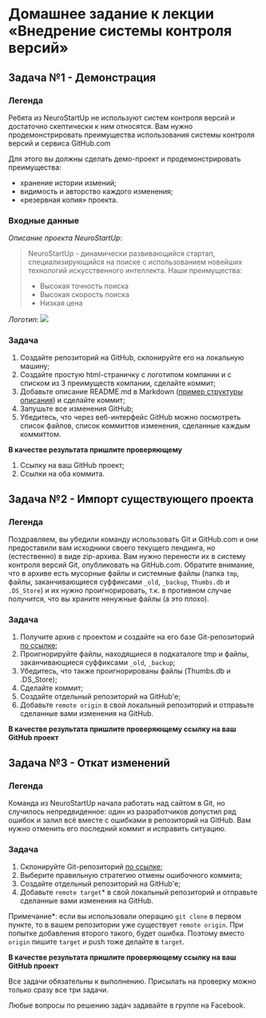 # Домашнее задание к лекции «Внедрение системы контроля версий»

## Задача №1 - Демонстрация

### Легенда

Ребята из NeuroStartUp не используют систем контроля версий и достаточно скептически к ним относятся. Вам нужно продемонстрировать преимущества использования системы контроля версий и сервиса GitHub.com

Для этого вы должны сделать демо-проект и продемонстрировать преимущества:
* хранение истории измений;
* видимость и авторство каждого изменения;
* «резервная копия» проекта.

### Входные данные

_Описание проекта NeuroStartUp_:
> NeuroStartUp - динамически развивающийся стартап, специализирующийся на поиске с использованием новейших технологий искусственного интеллекта.
> Наши преимущества:
> * Высокая точность поиска
> * Высокая скорость поиска
> * Низкая цена

_Логотип_:
![](https://i.imgur.com/IZORWiI.png)

### Задача

1. Создайте репозиторий на GitHub, склонируйте его на локальную машину;
1. Создайте простую html-страничку с логотипом компании и с списком из 3 преимуществ компании, сделайте коммит;
1. Добавьте описание README.md в Markdown ([пример структуры описания](/introduction/example.md)) и сделайте коммит;
1. Запушьте все изменения GitHub;
1. Убедитесь, что через веб-интерфейс GitHub можно посмотреть список файлов, список коммиттов изменения, сделанные каждым коммиттом.


**В качестве результата пришлите проверяющему** 
1. Ссылку на ваш GitHub проект;
1. Ссылки на оба коммита.

## Задача №2 - Импорт существующего проекта

### Легенда

Поздравляем, вы убедили команду использовать Git и GitHub.com и они предоставили вам исходники своего текущего лендинга, но (естественно) в виде zip-архива. Вам нужно перенести их в систему контроля версий Git, опубликовать на GitHub.com. Обратите внимание, что в архиве есть мусорные файлы и системные файлы (папка `tmp`, файлы, заканчивающиеся суффиксами `_old`, `_backup`, `Thumbs.db` и `.DS_Store`) и их нужно проигнорировать, т.к. в противном случае получится, что вы храните ненужные файлы (а это плохо).

### Задача

1. Получите архив с проектом и создайте на его базе Git-репозиторий [по ссылке](https://github.com/netology-code/git-homeworks/raw/master/introduction/src/neuro-startup.zip);
1. Проигнорируйте файлы, находящиеся в подкаталоге tmp и файлы, заканчивающиеся суффиксами `_old`, `_backup`;
1. Убедитесь, что также проигнорированы файлы (Thumbs.db и .DS_Store);
1. Сделайте коммит;
1. Создайте отдельный репозиторий на GitHub'е;
1. Добавьте `remote origin` в свой локальный репозиторий и отправьте сделанные вами изменения на GitHub.

**В качестве результата пришлите проверяющему ссылку на ваш GitHub проект**


## Задача №3 - Откат изменений

### Легенда

Команда из NeuroStartUp начала работать над сайтом в Git, но случилось непредвиденное: один из разработчиков допустил ряд ошибок и залил всё вместе с ошибками в репозиторий на GitHub. Вам нужно отменить его последний коммит и исправить ситуацию.

### Задача

1. Склонируйте Git-репозиторий [по ссылке](https://github.com/netology-code/git-homeworks-neuro);
1. Выберите правильную стратегию отмены ошибочного коммита;
1. Создайте отдельный репозиторий на GitHub'е;
1. Добавьте `remote target`* в свой локальный репозиторий и отправьте сделанные вами изменения на GitHub.

Примечание*: если вы использовали операцию `git clone` в первом пункте, то в вашем репозитории уже существует `remote origin`. При попытке добавления второго такого, будет ошибка. Поэтому вместо `origin` пишите `target` и push тоже делайте в `target`. 

**В качестве результата пришлите проверяющему ссылку на ваш GitHub проект**

Все задачи обязательны к выполнению. Присылать на проверку можно только сразу все три задачи.

Любые вопросы по решению задач задавайте в группе на Facebook.

